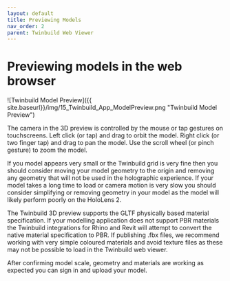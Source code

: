 ```yaml
---
layout: default
title: Previewing Models
nav_order: 2
parent: Twinbuild Web Viewer
---
```


# Previewing models in the web browser

![Twinbuild Model Preview]({{ site.baseurl}}/img/15_Twinbuild_App_ModelPreview.png "Twinbuild Model Preview")

The camera in the 3D preview is controlled by the mouse or tap gestures on touchscreens. Left click (or tap) and drag to orbit the model. Right click (or two finger tap) and drag to pan the model. Use the scroll wheel (or pinch gesture) to zoom the model.

If you model appears very small or the Twinbuild grid is very fine then you should consider moving your model geometry to the origin and removing any geometry that will not be used in the holographic experience. If your model takes a long time to load or camera motion is very slow you should consider simplifying or removing geometry in your model as the model will likely perform poorly on the HoloLens 2.

The Twinbuild 3D preview supports the GLTF physically based material specification. If your modelling application does not support PBR materials the Twinbuild integrations for Rhino and Revit will attempt to convert the native material specification to PBR. If publishing .fbx files, we recommend working with very simple coloured materials and avoid texture files as these may not be possible to load in the Twinbuild web viewer.

After confirming model scale, geometry and materials are working as expected you can sign in and upload your model.
